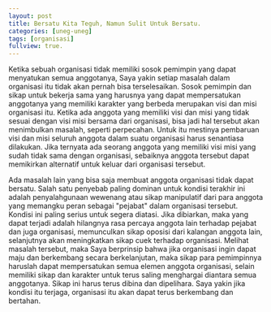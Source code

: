 ```yaml
---
layout: post
title: Bersatu Kita Teguh, Namun Sulit Untuk Bersatu.
categories: [uneg-uneg]
tags: [organisasi]
fullview: true.
---
```


Ketika sebuah organisasi tidak memiliki sosok pemimpin yang dapat menyatukan semua anggotanya, Saya yakin setiap masalah dalam organisasi itu tidak akan pernah bisa terselesaikan. Sosok pemimpin dan sikap untuk bekerja sama yang harusnya yang dapat mempersatukan anggotanya yang memiliki karakter yang berbeda merupakan visi dan misi organisasi itu. Ketika ada anggota yang memiliki visi dan misi yang tidak sesuai dengan visi misi bersama dari organisasi, bisa jadi hal tersebut akan menimbulkan masalah, seperti perpecahan. Untuk itu mestinya pembaruan visi dan misi seluruh anggota dalam suatu organisasi harus senantiasa dilakukan. Jika ternyata ada seorang anggota yang memiliki visi misi yang sudah tidak sama dengan organisasi, sebaiknya anggota tersebut dapat memikirkan alternatif untuk keluar dari organisasi tersebut. 

Ada masalah lain yang bisa saja membuat anggota organisasi tidak dapat bersatu. Salah satu penyebab paling dominan untuk kondisi terakhir ini adalah penyalahgunaan wewenang atau sikap manipulatif dari para anggota yang memangku peran sebagai "pejabat" dalam organisasi tersebut. Kondisi ini paling serius untuk segera diatasi. Jika dibiarkan, maka yang dapat terjadi adalah hilangnya rasa percaya anggota lain terhadap pejabat dan juga organisasi, memunculkan sikap oposisi dari kalangan anggota lain, selanjutnya akan meningkatkan sikap cuek terhadap organisasi. Melihat masalah tersebut, maka Saya berprinsip bahwa jika organisasi ingin dapat maju dan berkembang secara berkelanjutan, maka sikap para pemimpinnya haruslah dapat mempersatukan semua elemen anggota organisasi, selain memiliki sikap dan karakter untuk terus saling menghargai diantara semua anggotanya. Sikap ini harus terus dibina dan dipelihara. Saya yakin jika kondisi itu terjaga, organisasi itu akan dapat terus berkembang dan bertahan.
